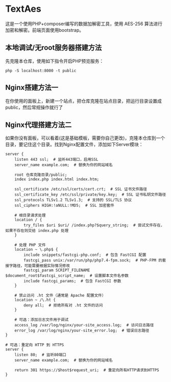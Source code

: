 # TextAes
这是一个使用PHP+composer编写的数据加解密工具，使用 AES-256 算法进行加密和解密。前端页面使用bootstrap。

## 本地调试/无root服务器搭建方法

先克隆本仓库，使用如下指令开启PHP预览服务：

```Shell
php -S localhost:8000 -t public
```

## Nginx搭建方法一

在你使用的面板上，新建一个站点，把仓库克隆在站点目录，把运行目录设置成public，然后常规操作就行了

## Nginx代理搭建方法二

如果你没有面板，可以看着(这是基础模板，需要你自己更改)，克隆本仓库到一个目录，要记住这个目录。找到Nginx配置文件，添加如下Server模块：

```Nginx
server {
    listen 443 ssl;  # 监听443端口，启用SSL
    server_name example.com;  # 替换为你的网站域名

    root 仓库克隆目录/public;
    index index.php index.html index.htm;

    ssl_certificate /etc/ssl/certs/cert.crt;  # SSL 证书文件路径
    ssl_certificate_key /etc/ssl/private/key.key;  # SSL 证书私钥文件路径
    ssl_protocols TLSv1.2 TLSv1.3;  # 支持的 SSL/TLS 协议
    ssl_ciphers HIGH:!aNULL:!MD5;  # SSL 加密套件

    # 根目录请求处理
    location / {
        try_files $uri $uri/ /index.php?$query_string;  # 尝试文件存在，如果不存在则交给 index.php 处理
    }

    # 处理 PHP 文件
    location ~ \.php$ {
        include snippets/fastcgi-php.conf;  # 包含 FastCGI 配置
        fastcgi_pass unix:/var/run/php/php7.4-fpm.sock;  # PHP-FPM 的套接字路径，可能需要根据实际情况修改
        fastcgi_param SCRIPT_FILENAME $document_root$fastcgi_script_name;  # 设置脚本文件名参数
        include fastcgi_params;  # 包含 FastCGI 参数
    }

    # 禁止访问 .ht 文件（通常是 Apache 配置文件）
    location ~ /\.ht {
        deny all;  # 拒绝所有对 .ht 文件的访问
    }

    # 可选：添加日志文件用于调试
    access_log /var/log/nginx/your-site_access.log;  # 访问日志路径
    error_log /var/log/nginx/your-site_error.log;  # 错误日志路径
}

# 可选：重定向 HTTP 到 HTTPS
server {
    listen 80;  # 监听80端口
    server_name example.com;  # 替换为你的网站域名

    return 301 https://$host$request_uri;  # 重定向所有HTTP请求到HTTPS
}
```